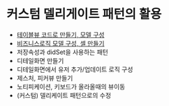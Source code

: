 # 커스텀 델리게이트 패턴의 활용
- [테이블뷰 코드로 만들기, 모델 구성](https://github.com/ZE-R0-1/Swift-TIL/blob/main/AppPractice/8-%EC%BB%A4%EC%8A%A4%ED%85%80%20%EB%8D%B8%EB%A6%AC%EA%B2%8C%EC%9D%B4%ED%8A%B8%20%ED%8C%A8%ED%84%B4%EC%9D%98%20%ED%99%9C%EC%9A%A9/%ED%85%8C%EC%9D%B4%EB%B8%94%EB%B7%B0%20%EC%BD%94%EB%93%9C%EB%A1%9C%20%EB%A7%8C%EB%93%A4%EA%B8%B0%2C%20%EB%AA%A8%EB%8D%B8%EA%B5%AC%EC%84%B1.md)
- [비즈니스로직 모델 구성, 셀 만들기](https://github.com/ZE-R0-1/Swift-TIL/blob/main/AppPractice/8-%EC%BB%A4%EC%8A%A4%ED%85%80%20%EB%8D%B8%EB%A6%AC%EA%B2%8C%EC%9D%B4%ED%8A%B8%20%ED%8C%A8%ED%84%B4%EC%9D%98%20%ED%99%9C%EC%9A%A9/%EB%B9%84%EC%A6%88%EB%8B%88%EC%8A%A4%EB%A1%9C%EC%A7%81%20%EB%AA%A8%EB%8D%B8%20%EA%B5%AC%EC%84%B1%2C%20%EC%85%80%EB%A7%8C%EB%93%A4%EA%B8%B0.md)
- 저장속성과 didSet을 사용하는 패턴
- 디테일화면 만들기
- 디테일화면에서 유저 추가/업데이트 로직 구성
- 제스처, 피커뷰 만들기
- 노티피케이션, 키보드가 올라올때의 뷰이동
- (커스텀) 델리케이트 패턴으로의 수정

